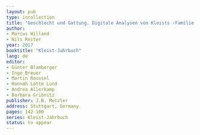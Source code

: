 ```yaml
---
layout: pub
type: incollection
title: "Geschlecht und Gattung. Digitale Analysen von Kleists ›Familie Schroffenstein‹"
author:
- Marcus Willand
- Nils Reiter
year: 2017
booktitle: "Kleist-Jahrbuch"
lang: de
editor:
- Günter Blamberger
- Ingo Breuer
- Martin Roussel
- Hannah Lotte Lund
- Andrea Allerkamp
- Barbara Gribnitz
publisher: J.B. Metzler
address: Stuttgart, Germany
pages: 142-160
series: Kleist-Jahrbuch
status: to appear
---
```


